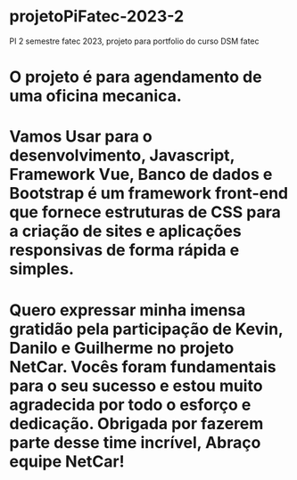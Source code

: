 # projetoPiFatec-2023-2
PI 2 semestre fatec 2023, projeto para portfolio do curso DSM fatec

# O projeto é para agendamento de uma oficina mecanica.

# Vamos Usar para o desenvolvimento, Javascript, Framework Vue, Banco de dados e Bootstrap é um framework front-end que fornece estruturas de CSS para a criação de sites e aplicações responsivas de forma rápida e simples. 

# Quero expressar minha imensa gratidão pela participação de Kevin, Danilo e Guilherme no projeto NetCar. Vocês foram fundamentais para o seu sucesso e estou muito agradecida por todo o esforço e dedicação. Obrigada por fazerem parte desse time incrível, Abraço equipe NetCar!
